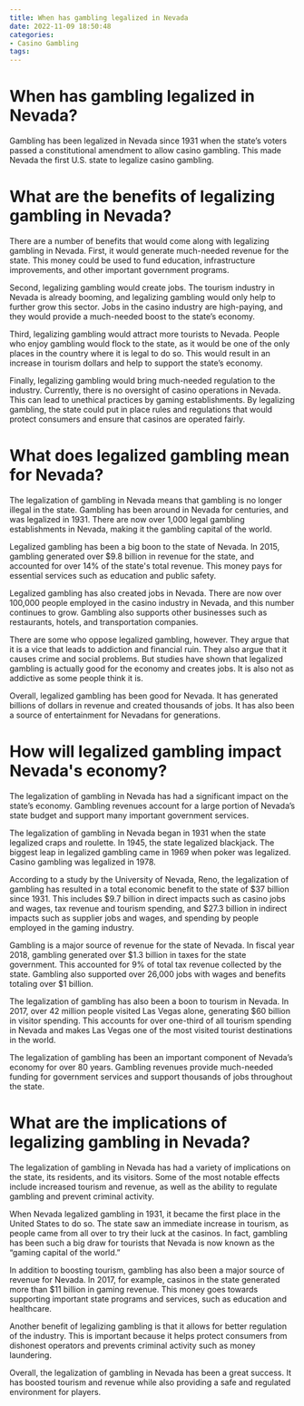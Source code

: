```yaml
---
title: When has gambling legalized in Nevada
date: 2022-11-09 18:50:48
categories:
- Casino Gambling
tags:
---
```



#  When has gambling legalized in Nevada?

Gambling has been legalized in Nevada since 1931 when the state’s voters passed a constitutional amendment to allow casino gambling. This made Nevada the first U.S. state to legalize casino gambling.

#  What are the benefits of legalizing gambling in Nevada?

There are a number of benefits that would come along with legalizing gambling in Nevada. First, it would generate much-needed revenue for the state. This money could be used to fund education, infrastructure improvements, and other important government programs.

Second, legalizing gambling would create jobs. The tourism industry in Nevada is already booming, and legalizing gambling would only help to further grow this sector. Jobs in the casino industry are high-paying, and they would provide a much-needed boost to the state’s economy.

Third, legalizing gambling would attract more tourists to Nevada. People who enjoy gambling would flock to the state, as it would be one of the only places in the country where it is legal to do so. This would result in an increase in tourism dollars and help to support the state’s economy.

Finally, legalizing gambling would bring much-needed regulation to the industry. Currently, there is no oversight of casino operations in Nevada. This can lead to unethical practices by gaming establishments. By legalizing gambling, the state could put in place rules and regulations that would protect consumers and ensure that casinos are operated fairly.

#  What does legalized gambling mean for Nevada?

The legalization of gambling in Nevada means that gambling is no longer illegal in the state. Gambling has been around in Nevada for centuries, and was legalized in 1931. There are now over 1,000 legal gambling establishments in Nevada, making it the gambling capital of the world.

Legalized gambling has been a big boon to the state of Nevada. In 2015, gambling generated over $9.8 billion in revenue for the state, and accounted for over 14% of the state's total revenue. This money pays for essential services such as education and public safety.

Legalized gambling has also created jobs in Nevada. There are now over 100,000 people employed in the casino industry in Nevada, and this number continues to grow. Gambling also supports other businesses such as restaurants, hotels, and transportation companies.

There are some who oppose legalized gambling, however. They argue that it is a vice that leads to addiction and financial ruin. They also argue that it causes crime and social problems. But studies have shown that legalized gambling is actually good for the economy and creates jobs. It is also not as addictive as some people think it is.

Overall, legalized gambling has been good for Nevada. It has generated billions of dollars in revenue and created thousands of jobs. It has also been a source of entertainment for Nevadans for generations.

#  How will legalized gambling impact Nevada's economy?

The legalization of gambling in Nevada has had a significant impact on the state’s economy. Gambling revenues account for a large portion of Nevada’s state budget and support many important government services.

The legalization of gambling in Nevada began in 1931 when the state legalized craps and roulette. In 1945, the state legalized blackjack. The biggest leap in legalized gambling came in 1969 when poker was legalized. Casino gambling was legalized in 1978.

According to a study by the University of Nevada, Reno, the legalization of gambling has resulted in a total economic benefit to the state of $37 billion since 1931. This includes $9.7 billion in direct impacts such as casino jobs and wages, tax revenue and tourism spending, and $27.3 billion in indirect impacts such as supplier jobs and wages, and spending by people employed in the gaming industry.

Gambling is a major source of revenue for the state of Nevada. In fiscal year 2018, gambling generated over $1.3 billion in taxes for the state government. This accounted for 9% of total tax revenue collected by the state. Gambling also supported over 26,000 jobs with wages and benefits totaling over $1 billion.

The legalization of gambling has also been a boon to tourism in Nevada. In 2017, over 42 million people visited Las Vegas alone, generating $60 billion in visitor spending. This accounts for over one-third of all tourism spending in Nevada and makes Las Vegas one of the most visited tourist destinations in the world.

The legalization of gambling has been an important component of Nevada’s economy for over 80 years. Gambling revenues provide much-needed funding for government services and support thousands of jobs throughout the state.

#  What are the implications of legalizing gambling in Nevada?

The legalization of gambling in Nevada has had a variety of implications on the state, its residents, and its visitors. Some of the most notable effects include increased tourism and revenue, as well as the ability to regulate gambling and prevent criminal activity.

When Nevada legalized gambling in 1931, it became the first place in the United States to do so. The state saw an immediate increase in tourism, as people came from all over to try their luck at the casinos. In fact, gambling has been such a big draw for tourists that Nevada is now known as the “gaming capital of the world.”

In addition to boosting tourism, gambling has also been a major source of revenue for Nevada. In 2017, for example, casinos in the state generated more than $11 billion in gaming revenue. This money goes towards supporting important state programs and services, such as education and healthcare.

Another benefit of legalizing gambling is that it allows for better regulation of the industry. This is important because it helps protect consumers from dishonest operators and prevents criminal activity such as money laundering.

Overall, the legalization of gambling in Nevada has been a great success. It has boosted tourism and revenue while also providing a safe and regulated environment for players.